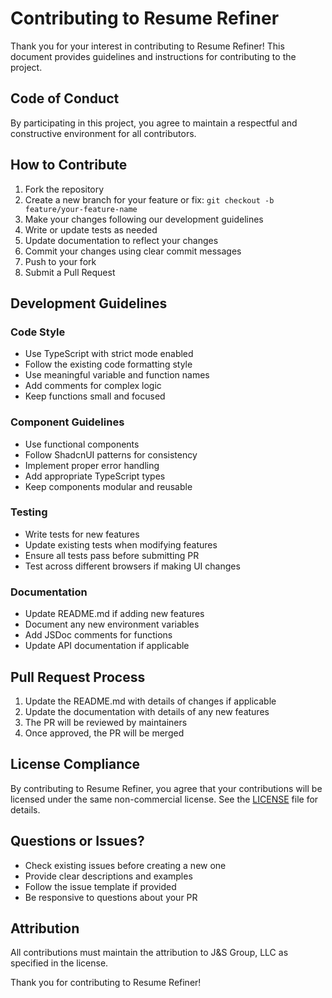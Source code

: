 # Contributing to Resume Refiner

Thank you for your interest in contributing to Resume Refiner! This document provides guidelines and instructions for contributing to the project.

## Code of Conduct

By participating in this project, you agree to maintain a respectful and constructive environment for all contributors.

## How to Contribute

1. Fork the repository
2. Create a new branch for your feature or fix: `git checkout -b feature/your-feature-name`
3. Make your changes following our development guidelines
4. Write or update tests as needed
5. Update documentation to reflect your changes
6. Commit your changes using clear commit messages
7. Push to your fork
8. Submit a Pull Request

## Development Guidelines

### Code Style

- Use TypeScript with strict mode enabled
- Follow the existing code formatting style
- Use meaningful variable and function names
- Add comments for complex logic
- Keep functions small and focused

### Component Guidelines

- Use functional components
- Follow ShadcnUI patterns for consistency
- Implement proper error handling
- Add appropriate TypeScript types
- Keep components modular and reusable

### Testing

- Write tests for new features
- Update existing tests when modifying features
- Ensure all tests pass before submitting PR
- Test across different browsers if making UI changes

### Documentation

- Update README.md if adding new features
- Document any new environment variables
- Add JSDoc comments for functions
- Update API documentation if applicable

## Pull Request Process

1. Update the README.md with details of changes if applicable
2. Update the documentation with details of any new features
3. The PR will be reviewed by maintainers
4. Once approved, the PR will be merged

## License Compliance

By contributing to Resume Refiner, you agree that your contributions will be licensed under the same non-commercial license. See the [LICENSE](LICENSE) file for details.

## Questions or Issues?

- Check existing issues before creating a new one
- Provide clear descriptions and examples
- Follow the issue template if provided
- Be responsive to questions about your PR

## Attribution

All contributions must maintain the attribution to J&S Group, LLC as specified in the license.

Thank you for contributing to Resume Refiner!